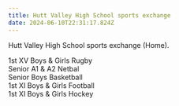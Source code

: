 ```yaml
---
title: Hutt Valley High School sports exchange
date: 2024-06-10T22:31:17.824Z
---
```

Hutt Valley High School sports exchange (Home).  


1st XV Boys & Girls Rugby  
Senior A1 & A2 Netbal  
Senior Boys Basketball  
1st XI Boys & Girls Football  
1st XI Boys & Girls Hockey
